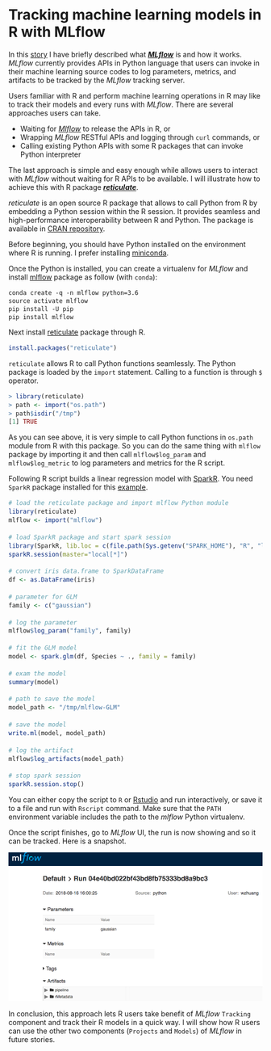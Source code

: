 # Tracking machine learning models in R with MLflow

In this [story](https://medium.com/@dsml4real/first-impression-on-mlflow-406ab976f22e) I have briefly described what [***MLflow***](https://mlflow.org/) is and how it works. *MLflow* currently provides APIs in Python language that users can invoke in their machine learning source codes to log parameters, metrics, and artifacts to be tracked by the *MLflow* tracking server.

Users familiar with R and perform machine learning operations in R may like to track their models and every runs with *MLflow*. There are several approaches users can take.

* Waiting for [*Mlflow*](https://github.com/databricks/mlflow) to release the APIs in R, or  
* Wrapping *MLflow* RESTful APIs and logging through `curl` commands, or
* Calling existing Python APIs with some R packages that can invoke Python interpreter

The last approach is simple and easy enough while allows users to interact with *MLflow* without waiting for R APIs to be available. I will illustrate how to achieve this with R package [***reticulate***](https://github.com/rstudio/reticulate).

*reticulate* is an open source R package that allows to call Python from R by embedding a Python session within the R session. It provides seamless and high-performance interoperability between R and Python. The package is available in [CRAN repository](https://cran.r-project.org/web/packages/reticulate/index.html). 

Before beginning, you should have Python installed on the environment where R is running. I prefer installing [miniconda](https://conda.io/miniconda.html).

Once the Python is installed, you can create a virtualenv for *MLflow* and install [mlflow](https://pypi.org/project/mlflow/) package as follow (with `conda`):

```commandline
conda create -q -n mlflow python=3.6
source activate mlflow
pip install -U pip
pip install mlflow
```

Next install [reticulate](https://github.com/rstudio/reticulate) package through R.

```R
install.packages("reticulate")
```

`reticulate` allows R to call Python functions seamlessly. The Python package is loaded by the `import` statement. Calling to a function is through `$` operator.

```R
> library(reticulate)
> path <- import("os.path")
> path$isdir("/tmp")
[1] TRUE
```

As you can see above, it is very simple to call Python functions in `os.path` module from R with this package. So you can do the same thing with `mlflow` package by importing it and then call `mlflow$log_param` and `mlflow$log_metric` to log parameters and metrics for the R script.

Following R script builds a linear regression model with [SparkR](https://spark.apache.org/docs/latest/sparkr.html). You need `SparkR` package installed for this [example](https://github.com/adrian555/DocsDump/raw/dev/files/mlflow-R/mlflow-r.R).

```R
# load the reticulate package and import mlflow Python module
library(reticulate)
mlflow <- import("mlflow")

# load SparkR package and start spark session
library(SparkR, lib.loc = c(file.path(Sys.getenv("SPARK_HOME"), "R", "lib")))
sparkR.session(master="local[*]")

# convert iris data.frame to SparkDataFrame
df <- as.DataFrame(iris)

# parameter for GLM
family <- c("gaussian")

# log the parameter
mlflow$log_param("family", family)

# fit the GLM model
model <- spark.glm(df, Species ~ ., family = family)

# exam the model
summary(model)

# path to save the model
model_path <- "/tmp/mlflow-GLM"

# save the model
write.ml(model, model_path)

# log the artifact
mlflow$log_artifacts(model_path)

# stop spark session
sparkR.session.stop()
```

You can either copy the script to `R` or [Rstudio](https://www.rstudio.com/) and run interactively, or save it to a file and run with `Rscript` command. Make sure that the `PATH` environment variable includes the path to the *mlflow* Python virtualenv.

Once the script finishes, go to *MLflow* UI, the run is now showing and so it can be tracked. Here is a snapshot.

![*MLflow* UI snapshot](https://github.com/adrian555/DocsDump/raw/dev/images/mlflow-r.png)

In conclusion, this approach lets R users take benefit of *MLflow* `Tracking` component and track their R models in a quick way. I will show how R users can use the other two components (`Projects` and `Models`) of *MLflow* in future stories.